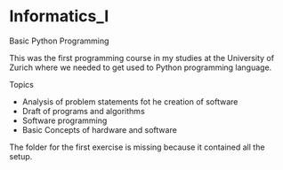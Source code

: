 # Informatics_I
 Basic Python Programming

This was the first programming course in my studies at the University of Zurich where we needed to get used to Python programming language.

Topics
- Analysis of problem statements fot he creation of software
- Draft of programs and algorithms
- Software programming
- Basic Concepts of hardware and software

The folder for the first exercise is missing because it contained all the setup.

